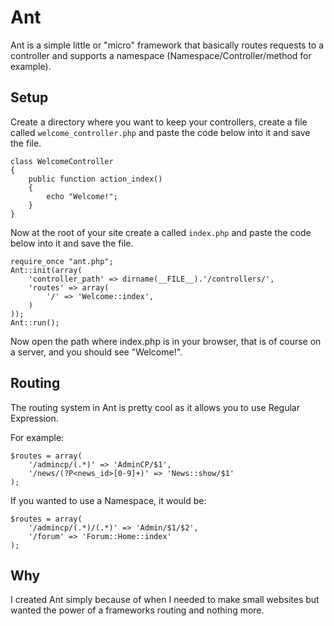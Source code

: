 Ant
======

Ant is a simple little or "micro" framework that basically routes requests to a controller and supports a namespace (Namespace/Controller/method for example).

Setup
------------

Create a directory where you want to keep your controllers, create a file called `welcome_controller.php`
and paste the code below into it and save the file.

	class WelcomeController
	{
		public function action_index()
		{
			echo "Welcome!";
		}
	}

Now at the root of your site create a called `index.php` and paste the code below into it and save the file.

	require_once "ant.php";
	Ant::init(array(
		'controller_path' => dirname(__FILE__).'/controllers/',
		'routes' => array(
			'/' => 'Welcome::index',
		)
	));
	Ant::run();

Now open the path where index.php is in your browser, that is of course on a server, and you should see "Welcome!".

Routing
------------

The routing system in Ant is pretty cool as it allows you to use Regular Expression.

For example:

	$routes = array(
		'/admincp/(.*)' => 'AdminCP/$1',
		'/news/(?P<news_id>[0-9]+)' => 'News::show/$1'
	);

If you wanted to use a Namespace, it would be:

	$routes = array(
		'/admincp/(.*)/(.*)' => 'Admin/$1/$2',
		'/forum' => 'Forum::Home::index'
	);

Why
------------

I created Ant simply because of when I needed to make small websites but wanted the power of a frameworks routing
and nothing more.